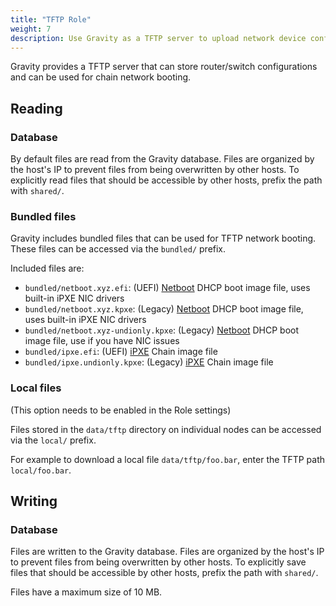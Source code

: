 ```yaml
---
title: "TFTP Role"
weight: 7
description: Use Gravity as a TFTP server to upload network device configuration to or chainload PXE boot from.
---
```


Gravity provides a TFTP server that can store router/switch configurations and can be used for chain network booting.

## Reading

### Database

By default files are read from the Gravity database. Files are organized by the host's IP to prevent files from being overwritten by other hosts. To explicitly read files that should be accessible by other hosts, prefix the path with `shared/`.

### Bundled files

Gravity includes bundled files that can be used for TFTP network booting. These files can be accessed via the `bundled/` prefix.

Included files are:

 - `bundled/netboot.xyz.efi`: (UEFI) [Netboot](https://netboot.xyz) DHCP boot image file, uses built-in iPXE NIC drivers
 - `bundled/netboot.xyz.kpxe`: (Legacy) [Netboot](https://netboot.xyz) DHCP boot image file, uses built-in iPXE NIC drivers
 - `bundled/netboot.xyz-undionly.kpxe`: (Legacy) [Netboot](https://netboot.xyz) DHCP boot image file, use if you have NIC issues
 - `bundled/ipxe.efi`: (UEFI) [iPXE](https://ipxe.org) Chain image file
 - `bundled/ipxe.undionly.kpxe`: (Legacy) [iPXE](https://ipxe.org) Chain image file

### Local files

(This option needs to be enabled in the Role settings)

Files stored in the `data/tftp` directory on individual nodes can be accessed via the `local/` prefix.

For example to download a local file `data/tftp/foo.bar`, enter the TFTP path `local/foo.bar`.

## Writing

### Database

Files are written to the Gravity database. Files are organized by the host's IP to prevent files from being overwritten by other hosts. To explicitly save files that should be accessible by other hosts, prefix the path with `shared/`.

Files have a maximum size of 10 MB.
